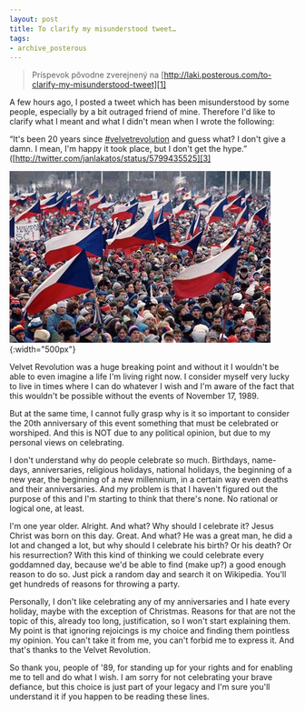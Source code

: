 ```yaml
---
layout: post
title: To clarify my misunderstood tweet…
tags:
- archive_posterous
---
```

> Príspevok pôvodne zverejnený na [http://laki.posterous.com/to-clarify-my-misunderstood-tweet][1]

A few hours ago, I posted a tweet which has been misunderstood by some people, especially by a bit outraged friend of mine. Therefore I'd like to clarify what I meant and what I didn't mean when I wrote the following:

“It's been 20 years since [#velvetrevolution][2] and guess what? I don't give a damn. I mean, I'm happy it took place, but I don't get the hype.”
([http://twitter.com/janlakatos/status/5799435525][3]

![HRU2714a2_1989.jpg][pic1]{:width="500px"}

Velvet Revolution was a huge breaking point and without it I wouldn't be able to even imagine a life I'm living right now. I consider myself very lucky to live in times where I can do whatever I wish and I'm aware of the fact that this wouldn't be possible without the events of November 17, 1989.

But at the same time, I cannot fully grasp why is it so important to consider the 20th anniversary of this event something that must be celebrated or worshiped. And this is NOT due to any political opinion, but due to my personal views on celebrating.

I don't understand why do people celebrate so much. Birthdays, name-days, anniversaries, religious holidays, national holidays, the beginning of a new year, the beginning of a new millennium, in a certain way even deaths and their anniversaries. And my problem is that I haven't figured out the purpose of this and I'm starting to think that there's none. No rational or logical one, at least.

I'm one year older. Alright. And what? Why should I celebrate it? Jesus Christ was born on this day. Great. And what? He was a great man, he did a lot and changed a lot, but why should I celebrate his birth? Or his death? Or his resurrection? With this kind of thinking we could celebrate every goddamned day, because we'd be able to find (make up?) a good enough reason to do so. Just pick a random day and search it on Wikipedia. You'll get hundreds of reasons for throwing a party.

Personally, I don't like celebrating any of my anniversaries and I hate every holiday, maybe with the exception of Christmas. Reasons for that are not the topic of this, already too long, justification, so I won't start explaining them. My point is that ignoring rejoicings is my choice and finding them pointless my opinion. You can't take it from me, you can't forbid me to express it. And that's thanks to the Velvet Revolution.

So thank you, people of '89, for standing up for your rights and for enabling me to tell and do what I wish. I am sorry for not celebrating your brave defiance, but this choice is just part of your legacy and I'm sure you'll understand it if you happen to be reading these lines.

[1]: http://laki.posterous.com/to-clarify-my-misunderstood-tweet
[2]: https://search.twitter.com/search?q=%23velvetrevolution
[3]: http://twitter.com/janlakatos/status/5799435525
[pic1]: /media/2009/HRU2714a2_1989.jpg